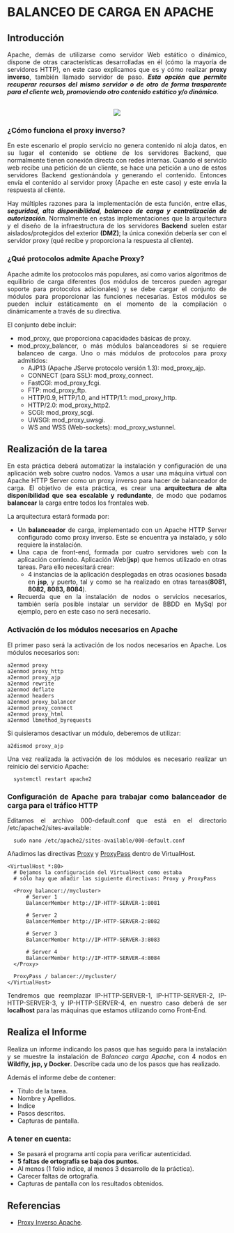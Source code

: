 <div align="justify">

# BALANCEO DE CARGA EN APACHE

## Introducción

  Apache, demás de utilizarse como servidor Web estático o dinámico, dispone de otras características desarrolladas en él (cómo la mayoría de servidores HTTP), en este caso explicamos que es y cómo realizar __proxy inverso__, también llamado servidor de paso. ___Esta opción que permite recuperar recursos del mismo servidor o de otro de forma trasparente para el cliente web, promoviendo otro contenido estático y/o dinámico___.

</br>

<div align="center">
  <img src="http://httpd.apache.org/docs/trunk/es/images/reverse-proxy-arch.png" >
</div>


### ¿Cómo funciona el proxy inverso?

  En este escenario el propio servicio no genera contenido ni aloja datos, en su lugar el contenido se obtiene de los servidores Backend, que normalmente tienen conexión directa con redes internas. Cuando el servicio web recibe una petición de un cliente, se hace una petición a uno de estos servidores Backend gestionándola y generando el contenido. Entonces envía el contenido al servidor proxy (Apache en este caso) y este envía la respuesta al cliente.

  Hay múltiples razones para la implementación de esta función, entre ellas, ___seguridad, alta disponibilidad, balanceo de carga y centralización de autorización___. Normalmente en estas implementaciones que la arquitectura y el diseño de la infraestructura de los servidores __Backend__ suelen estar aislados/protegidos del exterior __(DMZ)__; la única conexión debería ser con el servidor proxy (qué recibe y proporciona la respuesta al cliente).

### ¿Qué protocolos admite Apache Proxy?

  Apache admite los protocolos más populares, así como varios algoritmos de equilibrio de carga diferentes (los módulos de terceros pueden agregar soporte para protocolos adicionales) y se debe cargar el conjunto de módulos para proporcionar las funciones necesarias. Estos módulos se pueden incluir estáticamente en el momento de la compilación o dinámicamente a través de su directiva.

  El conjunto debe incluir:

  - mod_proxy, que proporciona capacidades básicas de proxy.
  - mod_proxy_balancer, o más módulos balanceadores si se requiere balanceo de carga.
  Uno o más módulos de protocolos para proxy admitidos:
    - AJP13 (Apache JServe protocolo versión 1.3): mod_proxy_ajp.
    - CONNECT (para SSL): mod_proxy_connect.
    - FastCGI: mod_proxy_fcgi.
    - FTP: mod_proxy_ftp.
    - HTTP/0.9, HTTP/1.0, and HTTP/1.1: mod_proxy_http.
    - HTTP/2.0: mod_proxy_http2.
    - SCGI: mod_proxy_scgi.
    - UWSGI: mod_proxy_uwsgi.
    - WS and WSS (Web-sockets): mod_proxy_wstunnel.

## Realización de la tarea

  En esta práctica deberá automatizar la instalación y configuración de una aplicación web sobre cuatro nodos. Vamos a usar una máquina virtual con Apache HTTP Server como un proxy inverso para hacer de balanceador de carga. El objetivo de esta práctica, es crear una __arquitectura de alta disponibilidad que sea escalable y redundante__, de modo que podamos __balancear__ la carga entre todos los frontales web.

  La arquitectura estará formada por:
  - Un __balanceador__ de carga, implementado con un Apache HTTP Server configurado como proxy inverso. Este se encuentra ya instalado, y sólo requiere la instalación.
  - Una capa de front-end, formada por cuatro servidores web con la aplicación corriendo. Aplicación Web(__jsp__) que hemos utilizado en otras tareas. Para ello necesitará crear:
    - 4 instancias de la aplicación desplegadas en otras ocasiones basada en __jsp__, y puerto, tal y como se ha realizado en otras tareas(__8081, 8082, 8083, 8084__).
  - Recuerda que en la instalación de nodos o servicios necesarios, también sería posible instalar un servidor de BBDD en MySql por ejemplo, pero en este caso no será necesario.  

### Activación de los módulos necesarios en Apache

 El primer paso será la activación de los nodos necesarios en Apache. Los módulos necesarios son:

  ```console
  a2enmod proxy
  a2enmod proxy_http
  a2enmod proxy_ajp
  a2enmod rewrite
  a2enmod deflate
  a2enmod headers
  a2enmod proxy_balancer
  a2enmod proxy_connect
  a2enmod proxy_html
  a2enmod lbmethod_byrequests
  ```

  Si quisieramos desactivar un módulo, deberemos de utilizar:

  ```console
  a2dismod proxy_ajp
  ```

  Una vez realizada la activación de los módulos es necesario realizar un reinicio del servicio Apache:

```console
  systemctl restart apache2
```


### Configuración de Apache para trabajar como balanceador de carga para el tráfico HTTP

  Editamos el archivo 000-default.conf que está en el directorio /etc/apache2/sites-available:

```
  sudo nano /etc/apache2/sites-available/000-default.conf
```

  Añadimos las directivas [Proxy](http://httpd.apache.org/docs/trunk/es/howto/reverse_proxy.html) y [ProxyPass](http://httpd.apache.org/docs/trunk/es/howto/reverse_proxy.html) dentro de VirtualHost.

```
<VirtualHost *:80>
  # Dejamos la configuración del VirtualHost como estaba
  # sólo hay que añadir las siguiente directivas: Proxy y ProxyPass

  <Proxy balancer://mycluster>
      # Server 1
      BalancerMember http://IP-HTTP-SERVER-1:8081

      # Server 2
      BalancerMember http://IP-HTTP-SERVER-2:8082

      # Server 3
      BalancerMember http://IP-HTTP-SERVER-3:8083

      # Server 4
      BalancerMember http://IP-HTTP-SERVER-4:8084
  </Proxy>

  ProxyPass / balancer://mycluster/
</VirtualHost>

```
Tendremos que reemplazar IP-HTTP-SERVER-1, IP-HTTP-SERVER-2, IP-HTTP-SERVER-3, y IP-HTTP-SERVER-4, en nuestro caso deberá de ser __localhost__ para las máquinas que estamos utilizando como Front-End.


## Realiza el Informe

  Realiza un informe indicando los pasos que has seguido para la instalación y se muestre la instalación de _Balanceo carga Apache_, con 4 nodos en __Wildfly, jsp, y Docker__. Describe cada uno de los pasos que has realizado.

  Además el informe debe de contener:
   - Titulo de la tarea.
   - Nombre y Apellidos.
   - Indice
   - Pasos descritos.
   - Capturas de pantalla.

### A tener en cuenta:

  - Se pasará el programa antí copia para verificar autenticidad.
  - __5 faltas de ortografía se baja dos puntos__.
  - Al menos (1 folio indice, al menos 3 desarrollo de la práctica).
  - Carecer faltas de ortografía.
  - Capturas de pantalla con los resultados obtenidos.

## Referencias

- [Proxy Inverso Apache](http://httpd.apache.org/docs/trunk/es/howto/reverse_proxy.html).
</div>
